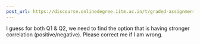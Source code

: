 ```yaml
---
post_url: https://discourse.onlinedegree.iitm.ac.in/t/graded-assignment-6/169283/9
---
```

I guess for both Q1 & Q2, we need to find the option that is having stronger correlation (positive/negative). Please correct me if I am wrong.